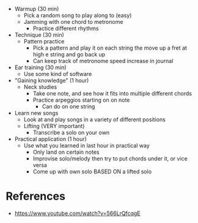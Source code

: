* Warmup (30 min)
	* Pick a random song to play along to (easy)
	* Jamming with one chord to metronome
		- Practice different rhythms
* Technique (30 min)
	 - Pattern practice
		- Pick a pattern and play it on each string the move up a fret at high e string and go back up
		- Can keep track of metronome speed increase in journal
* Ear training (30 min)
	- Use some kind of software
* "Gaining knowledge" (1 hour)
	* Neck studies
		* Take one note, and see how it fits into multiple different chords
		* Practice arpeggios starting on on note
			* Can do on one string
* Learn new songs
	* Look at and play songs in a variety of different positions
	* Lifting (VERY important)
		* Transcribe a solo on your own
* Practical application (1 hour)
	* Use what you learned in last hour in practical way
		* Only land on certain notes
		* Improvise solo/melody then try to put chords under it, or vice versa
		* Come up with own solo BASED ON a lifted solo

# References
- https://www.youtube.com/watch?v=566LrQfcqgE